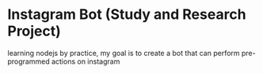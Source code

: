 # Instagram Bot (Study and Research Project)

learning nodejs by practice, my goal is to create a bot that can perform pre-programmed actions on instagram
